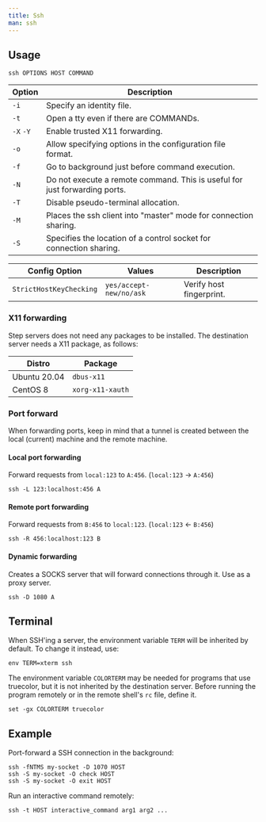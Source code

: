 ```yaml
---
title: Ssh
man: ssh
---
```


## Usage

```shell
ssh OPTIONS HOST COMMAND
```

| Option    | Description                                                                |
| --------- | -------------------------------------------------------------------------- |
| `-i`      | Specify an identity file.                                                  |
| `-t`      | Open a tty even if there are COMMANDs.                                     |
| `-X` `-Y` | Enable trusted X11 forwarding.                                             |
| `-o`      | Allow specifying options in the configuration file format.                 |
| `-f`      | Go to background just before command execution.                            |
| `-N`      | Do not execute a remote command. This is useful for just forwarding ports. |
| `-T`      | Disable pseudo-terminal allocation.                                        |
| `-M`      | Places the ssh client into "master" mode for connection sharing.           |
| `-S`      | Specifies the location of a control socket for connection sharing.         |

| Config Option           | Values                  | Description              |
| ----------------------- | ----------------------- | ------------------------ |
| `StrictHostKeyChecking` | `yes/accept-new/no/ask` | Verify host fingerprint. |

### X11 forwarding

Step servers does not need any packages to be installed.
The destination server needs a X11 package, as follows:

| Distro | Package |
| --- | --- |
| Ubuntu 20.04 | `dbus-x11` |
| CentOS 8 | `xorg-x11-xauth` |

### Port forward

When forwarding ports,
keep in mind that a tunnel is created between the local (current) machine and the remote machine.

#### Local port forwarding

Forward requests from `local:123` to `A:456`.
(`local:123` → `A:456`)

```shell
ssh -L 123:localhost:456 A
```

#### Remote port forwarding

Forward requests from `B:456` to `local:123`.
(`local:123` ← `B:456`)

```shell
ssh -R 456:localhost:123 B
```

#### Dynamic forwarding

Creates a SOCKS server that will forward connections through it.
Use as a proxy server.

```shell
ssh -D 1080 A
```

## Terminal

When SSH'ing a server, the environment variable `TERM` will be inherited by default.
To change it instead, use:

```shell
env TERM=xterm ssh
```

The environment variable `COLORTERM` may be needed for programs that use truecolor,
but it is not inherited by the destination server.
Before running the program remotely or in the remote shell's `rc` file,
define it.

```fish
set -gx COLORTERM truecolor
```

## Example

Port-forward a SSH connection in the background:

```shell
ssh -fNTMS my-socket -D 1070 HOST
ssh -S my-socket -O check HOST
ssh -S my-socket -O exit HOST
```

Run an interactive command remotely:

```shell
ssh -t HOST interactive_command arg1 arg2 ...
```
